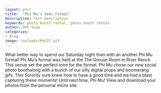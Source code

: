```yaml
---
layout: post
title:  "Phi Mu's Semi Formal"
description: Test description
keywords: photo booth rental, photo booth rental
author: Ohh Snap
categories:  
- Blog
image: /uploads/MyGIF.gif
---
```

What better way to spend our Saturday night than with an another Phi Mu formal! Phi Mu’s formal was held at the The Grouse Room in River Ranch. This venue set the perfect tone for the formal. Phi Mu chose our new social photo boothalong with a bunch of our silly digital props and boomerang gifs. This Sorority sure knew how to have a good time and we had a blast capturing these moments! Until next time, Phi Mu! View and download your photos from the personal micro site. 


